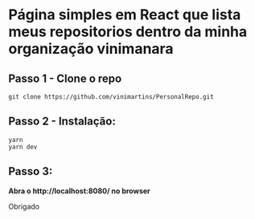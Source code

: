 # Página simples em React que lista meus repositorios dentro da minha organização vinimanara


## Passo 1 - Clone o repo

````
git clone https://github.com/vinimartins/PersonalRepo.git
```` 
## Passo 2 - Instalação:

````
yarn 
yarn dev
```` 
## Passo 3:

<strong> Abra o http://localhost:8080/ no browser </strong>


Obrigado

